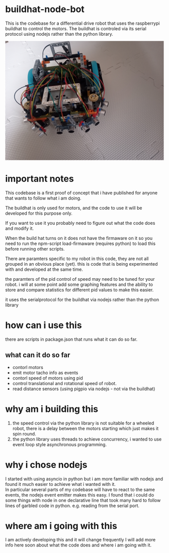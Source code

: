 # buildhat-node-bot
This is the codebase for a differential drive robot that uses the raspberrypi buildhat to control the motors.  The buildhat is controled via its serial protocol using nodejs rather than the python library.

![image of the robot](./robot.jpg)

# important notes
This codebase is a first proof of concept that i have published for anyone that wants to follow what i am doing.

The buildhat is only used for motors, and the code to use it will be developed for this purpose only.

If you want to use it you probably need to figure out what the code does and modify it.

When the build hat turns on it does not have the firmaware on it so you need to run the npm-script load-firmaware (requires python) to load this before running other scripts.

There are paramters specific to my robot in this code, they are not all grouped in an obvious place (yet).
this is code that is being experimented with and developed at the same time.

the paramters of the pid control of speed may need to be tuned for your robot.  i will at some point add some graphing features and the ability to store and compare statistics for different pid values to make this easier.

it uses the serialprotocol for the buildhat via nodejs rather than the python library


# how can i use this
there are scripts in package.json that runs what it can do so far.

## what can it do so far
- contorl motors 
- emit motor tacho info as events
- contorl speed of motors using pid
- control translational and rotational speed of robot.
- read distance sensors (using pigpio via nodejs - not via the buildhat)

# why am i building this

1. the speed control via the python library is not suitable for a wheeled robot, there is a delay between the motors starting which just makes it spin round.
2. the python library uses threads to achieve concurrency, i wanted to use event loop style asynchronous programming.

# why i chose nodejs

I started with using asyncio in python but i am more familiar with nodejs and found it much easier to achieve what i wanted with it.  
In particular several parts of my codebase will have to react to the same events, the nodejs event emitter makes this easy.
I found that i could do some things with node in one declarative line that took many hard to follow lines of garbled code in python.
e.g. reading from the serial port.

# where am i going with this
I am actively developing this and it will change frequently
I will add more info here soon about what the code does and where i am going with it.